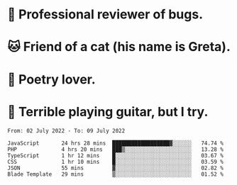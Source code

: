 # 🐛 Professional reviewer of bugs.
# 🐱 Friend of a cat (his name is Greta).
# 📜 Poetry lover.
# 🎸 Terrible playing guitar, but I try.

<!--START_SECTION:waka-->

```text
From: 02 July 2022 - To: 09 July 2022

JavaScript       24 hrs 28 mins  ██████████████████▓░░░░░░   74.74 %
PHP              4 hrs 20 mins   ███▒░░░░░░░░░░░░░░░░░░░░░   13.28 %
TypeScript       1 hr 12 mins    █░░░░░░░░░░░░░░░░░░░░░░░░   03.67 %
CSS              1 hr 10 mins    █░░░░░░░░░░░░░░░░░░░░░░░░   03.59 %
JSON             55 mins         ▓░░░░░░░░░░░░░░░░░░░░░░░░   02.82 %
Blade Template   29 mins         ▒░░░░░░░░░░░░░░░░░░░░░░░░   01.52 %
```

<!--END_SECTION:waka-->
